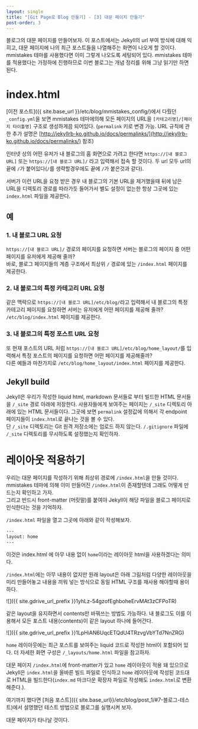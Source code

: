 ```yaml
---
layout: single
title: "[Git Page로 Blog 만들기] - [3] 대문 페이지 만들기"
post-order: 3
---
```


블로그의 대문 페이지를 만들어보자. 이 포스트에서는 Jekyll의 url 부여 방식에 대해 익히고, 대문 페이지에 나의 최근 포스트들을 나열해주는 화면이 나오게 할 것이다.<br/>
mmistakes 테마를 사용했다면 이미 그렇게 나오도록 세팅되어 있다. mmistakes 테마를 적용했다는 가정하에 진행하므로 이번 블로그는 개념 정리를 위해 그냥 읽기만 하면된다.

# index.html

[이전 포스트]({{ site.base_url }}/etc/blog/mmistakes_config/)에서 다뤘던 `_config.yml`을 보면 mmistakes 테마에의해 모든 페이지의 URL을 `[카테고리명]/[페이지 타이틀명]` 구조로 생성하게끔 되어있다. (`permalink` 키로 변경 가능. URL 규칙에 관한 추가 설명은 [http://jekyllrb-ko.github.io/docs/permalinks/](http://jekyllrb-ko.github.io/docs/permalinks/) 참조)

인터넷 상의 어떤 유저가 내 블로그의 홈 화면으로 가려고 한다면 `https://[내 블로그 URL]` 또는 `https://[내 블로그 URL]/` 라고 입력해서 접속 할 것이다. 두 url 모두 url의 끝에 `/`가 붙어있다(`/`를 생략할경우에도 끝에 `/`가 붙은것과 같다).

서버가 이런 URL을 요청 받은 경우 내 블로그의 기본 URL을 제거했을때 뒤에 남은 URL을 디렉토리 경로를 따라가듯 들어가서 별도 설정이 없는한 항상 그곳에 있는 `index.html` 파일을 제공한다.

## 예

### 1. 내 블로그 URL 요청

`https://[내 블로그 URL]/` 경로의 페이지를 요청하면 서버는 블로그의 페이지 중 어떤 페이지를 유저에게 제공해 줄까?<br/>
바로, 블로그 페이지들의 계층 구조에서 최상위 `/` 경로에 있는 `/index.html` 페이지를 제공한다.

### 2. 내 블로그의 특정 카테고리 URL 요청

같은 맥락으로 `https://[내 블로그 URL]/etc/blog/`라고 입력해서 내 블로그의 특정 카테고리 페이지를 요청하면 서버는 유저에게 어떤 페이지를 제공해 줄까?<br/>
`/etc/blog/index.html` 페이지를 제공한다.

### 3. 내 블로그의 특정 포스트 URL 요청

또 현재 포스트의 URL 처럼 `https://[내 블로그 URL]/etc/blog/home_layout/`를 입력해서 특정 포스트의 페이지를 요청하면 어떤 페이지를 제공해줄까?<br/>
다른 예들과 마찬가지로 `/etc/blog/home_layout/index.html` 페이지를 제공한다.

## Jekyll build

Jekyll은 우리가 작성한 liquid html, markdown 문서들로 부터 빌드한 HTML 문서들을 `/_site` 경로 아래에 저장한다. 사용자들에게 보여주는 페이지는 `/_site` 디렉토리 아래에 있는 HTML 문서들이다. 그곳에 보면 `permalink` 설정값에 의해서 각 endpoint 페이지들이 `index.html`로 끝나는 것을 볼 수 있다.<br/>
단 `/_site` 디렉토리는 Git 원격 저장소에는 업로드 하지 않는다. `/.gitignore` 파일에 `/_site` 디렉토리를 무시하도록 설정했는지 확인하자.

# 레이아웃 적용하기

우리는 대문 페이지를 작성하기 위해 최상위 경로에 `/index.html`을 만들 것이다. mmistakes 테마에 의해 이미 만들어진 `/index.html`이 존재할텐데 그래도 어떻게 만드는지 확인하고 가자.<br/>
그리고 반드시 front-matter (머릿말)를 붙여야 Jekyll이 해당 파일을 블로그 페이지로 인식한다는 것을 기억하자.

`/index.html` 파일을 열고 그곳에 아래와 같이 작성해보자.

```html
---
layout: home
---
```

이것은 index.html 에 아무 내용 없이 `home`이라는 레이아웃 html을 사용하겠다는 의미다.

`/index.html`에는 아무 내용이 없지만 원래 layout은 아래 그림처럼 다양한 레이아웃을 미리 만들어놓고 내용을 끼워 넣는 방식으로 동일 HTML 구조를 재사용 해야할때 용이하다.

![]({{ site.gdrive_url_prefix }}1yhLz-54gzofEghboheErvMAt3zCFPoTR)

같은 layout을 유지하면서 contents만 바꿔쓰는 방법도 가능하다. 내 블로그도 이를 이용해서 모든 포스트 내용(contents)이 같은 layout 하나에 들어간다.

![]({{ site.gdrive_url_prefix }}1LpHiAN6UqcETQdU4TRzvgVbYTd7NnZRG)

`home` 레이아웃에는 최근 포스트를 보여주는 liquid 코드로 작성한 html이 포함되어 있다. 더 자세한 화면 구성은 `/_layouts/home.html` 파일을 참고하자.

대문 페이지 `/index.html`에 front-matter가 있고 `home` 레이아웃이 적용 돼 있으므로 Jekyll은 `index.html`을 올바른 빌드 파일로 인식하고 `home` 레이아웃에 작성된 코드대로 HTML을 빌드한다(`index.md` 마크다운 확장자 파일로 작성해도 `index.html`로 변환해준다.).

여기까지 했다면 [처음 포스트]({{ site.base_url}}/etc/blog/post_1/#7-블로그-테스트)에서 설명했던 테스트 방법으로 블로그를 실행시켜 보자.

대문 페이지가 타나날 것이다.
